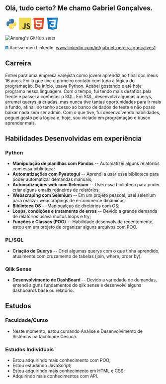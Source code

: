## Olá, tudo certo? Me chamo Gabriel Gonçalves.

<img src="https://github.com/devicons/devicon/blob/master/icons/python/python-original.svg" width="40" height="40"/> <img src="https://github.com/devicons/devicon/blob/master/icons/javascript/javascript-original.svg" width="40" height="40"/> <img src="https://github.com/devicons/devicon/blob/master/icons/html5/html5-plain.svg" widht="40" height="40"/> <img src="https://github.com/devicons/devicon/blob/master/icons/css3/css3-original.svg" widht="40" height="40"/>

![Anurag's GitHub stats](https://github-readme-stats.vercel.app/api?username=GabrielPGoncalves001&show_icons=true&theme=transparent)

<img src="https://github.com/devicons/devicon/blob/master/icons/linkedin/linkedin-original.svg" width="10" height="10"/> Acesse meu LinkedIn: www.linkedin.com/in/gabriel-pereira-goncalves1
## Carreira
Entrei para uma empresa varejista como jovem aprendiz ao final dos meus 16 anos. Foi lá que tive o primeiro contato com toda a lógica de programação. De início, usava Python. Acabei gostando e até hoje programo nessa linguagem. Com o tempo, fui tendo mais desafios pela frente e passei a conhecer o SQL. Em SQL, desenvolvi algumas querys, arrumei querys já criadas, mas nunca tive tantas oportunidades para ir mais a fundo, afinal, só tenho acesso ao banco de dados de teste e não posso baixar nada sem ser admin. Com o que tive, fui desenvolvendo habilidades, peguei gosto pela lógica e, hoje, sou viciado  em programação e busco aprender mais.

## Habilidades Desenvolvidas em experiência
### Python 
- **Manipulação de planilhas com Pandas** -- Automatizei alguns relatórios com essa biblioteca; 
- **Automatizações com Pyautogui** -- Aprendi a usar essa biblioteca para poder automatizar demandas manuais;
- **Automatizações web com Selenium** -- Usei essa biblioteca para poder criar alguns emails rotineiros de relatórios;
- **Webscraping com Selenium** -- Em um projeto pessoal, usei selenium para realizar webscrapings de e-commerce dinâmicos;
- **Biblioteca OS** -- Manipualçao de diretórios com OS;
- **Loops, condições e tratamento de erros** -- Devido a grande demanda de relatórios usava muitos loops e try;
- **Funções e Classes (POO)** -- Habilidade desenvolvida recentemente, estou em um projeto de organizar alguns arquivos com POO.

### PL/SQL 

- **Criação de Querys** -- Criei algumas querys com o que tinha aprendido, atualmente com cruzamento de tabelas (join, where, order by).

### Qlik Sense
- **Desenvolvimento de DashBoard** -- Devido a variedade de demandas, entendi alguns fundamentos do qlik sense e desenvolvi alguns dashboards base ou relatório.

## Estudos
### Faculdade/Curso
- Neste momento, estou cursando Análise e Desenvolvimento de Sistemas na faculdade Cesuca.

### Estudos Individuais
- Estou adquirindo mais conhecimento com POO;
- Estou estudando JavaScript;
- Estou adquirindo mais conhecimento em HTML e CSS;
- Adquirindo mais conhecimentos com API.



